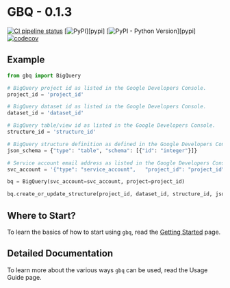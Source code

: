 # GBQ - 0.1.3

[![CI pipeline status](https://github.com/wayfair-incubator/gbq/workflows/CI/badge.svg?branch=main)][ci]
[![PyPI](https://img.shields.io/pypi/v/gbq)][pypi]
[![PyPI - Python Version](https://img.shields.io/pypi/pyversions/gbq)][pypi]
[![codecov](https://codecov.io/gh/wayfair-incubator/gbq/branch/main/graph/badge.svg)][codecov]


## Example

```python
from gbq import BigQuery

# BigQuery project id as listed in the Google Developers Console.
project_id = 'project_id'

# BigQuery dataset id as listed in the Google Developers Console.
dataset_id = 'dataset_id'

# BigQuery table/view id as listed in the Google Developers Console.
structure_id = 'structure_id'

# BigQuery structure definition as defined in the Google Developers Console.
json_schema = {"type": "table", "schema": [{"id": "integer"}]}

# Service account email address as listed in the Google Developers Console.
svc_account = '{"type": "service_account",   "project_id": "project_id"}'

bq = BigQuery(svc_account=svc_account, project=project_id)

bq.create_or_update_structure(project_id, dataset_id, structure_id, json_schema)
```

## Where to Start?

To learn the basics of how to start using `gbq`, read the [Getting Started][getting_started] page.

## Detailed Documentation

To learn more about the various ways `gbq` can be used, read the Usage Guide page.

[ci]: https://github.com/wayfair-incubator/gbq/actions
[codecov]: https://codecov.io/gh/wayfair-incubator/gbq
[getting_started]: getting-started.md

